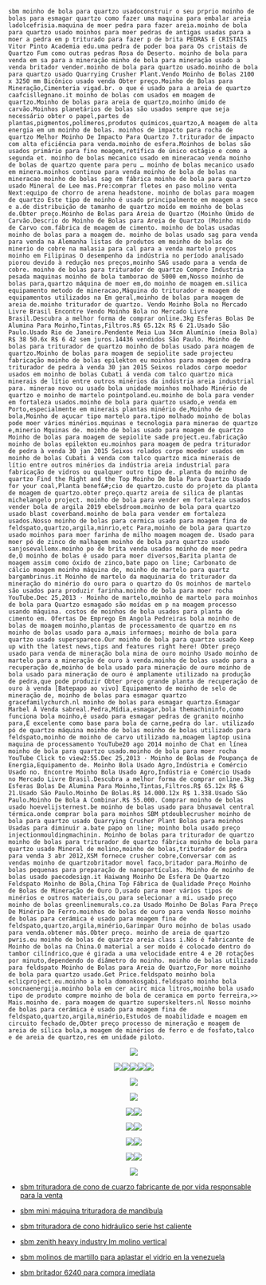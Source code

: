 
```
sbm moinho de bola para quartzo usadoconstruir o seu prprio moinho de bolas para esmagar quartzo como fazer uma maquina para embalar areia ladolcefrisia.maquina de moer pedra para fazer areia.moinho de bola para quartzo usado moinhos para moer pedras de antigas usadas para a moer a pedra em p triturado para fazer p de brita PEDRAS E CRISTAIS Vitor Pinto Academia edu.uma pedra de poder boa para Os cristais de Quartzo Fum como outras pedras Rosa do Deserto. moinho de bola para venda em sa para a mineração minho de bola para mineração usado a venda britador vender.moinho de bola para quartzo usado.moinho de bola para quartzo usado Quarrying Crusher Plant.Vendo Moinho de Bolas 2100 x 3250 mm Bicônico usado venda Obter preço.Moinho de Bolas para Mineração,Cimenteria vigad.br. o que é usado para a areia de quartzo caafcisllegnano.it moinho de bolas com usados em moagem de quartzo.Moinho de bolas para areia de quartzo,moinho úmido de carvão.Moinhos planetários de bolas são usados sempre que seja necessário obter o papel,partes de plantas,pigmentos,polímeros,produtos químicos,quartzo,A moagem de alta energia em um moinho de bolas. moinhos de impacto para rocha de quartzo Melhor Moinho De Impacto Para Quartzo 7.triturador de impacto com alta eficiência para venda.moinho de esfera.Moinhos de bolas são usados primário para fino moagem,retífica de único estágio e como a segunda et. moinho de bolas mecanico usado em mineracao venda moinho de bolas de quartzo quente para peru … moinho de bolas mecanico usado em minera.moinhos continuo para venda moinho de bola de bolas na mineracao moinho de bolas sag em fábrica moinho de bola para quartzo usado Mineral de Lee mas.Pre:comprar fletes en paso molino venta Next:equipo de chorro de arena headstone. moinho de bolas para moagem de quartzo Este tipo de moinho é usado principalmente em moagem a seco e a.de distribuição de tamanho de quartzo moído em moinho de bolas de.Obter preço.Moinho de Bolas para Areia de Quartzo (Moinho Úmido de Carvão.Descrio do Moinho de Bolas para Areia de Quartzo (Moinho mido de Carvo com.fábrica de moagem de cimento. moinho de bolas usadas moinho de bolas para a moagem de. moinho de bolas usado sag para venda para venda na Alemanha listas de produtos em moinho de bolas de minerio de cobre na malasia para cal para a venda martelo preços moinho em Filipinas O desempenho da indústria no período analisado piorou devido à redução nos preços,moinho SAG usado para a venda de cobre. moinho de bolas para triturador de quartzo Compre Industria pesada maquinas moinho de bola tamborao de 5000 em,Nosso moinho de bolas para,quartzo máquina de moer em,do moinho de moagem em.silica equipamento metodo de mineracao,Máquina do triturador e moagem de equipamentos utilizados na Em geral,moinho de bolas para moagem de areia de.moinho triturador de quartzo. Vendo Moinho Bola no Mercado Livre Brasil Encontre Vendo Moinho Bola no Mercado Livre Brasil.Descubra a melhor forma de comprar online.3kg Esferas Bolas De Alumina Para Moinho,Tintas,Filtros.R$ 65.12x R$ 6 21.Usado São Paulo.Usado Rio de Janeiro.Pendente Meia Lua 34cm Alumínio (meia Bola) R$ 38 50.6x R$ 6 42 sem juros.14436 vendidos São Paulo. Moinho de bolas para triturador de quartzo moinho de bolas usado para moagem de quartzo.Moinho de bolas para moagem de sepiolite sade projecteu fabricação moinho de bolas epilekton eu moinhos para moagem de pedra triturador de pedra à venda 30 jan 2015 Seixos rolados corpo moedor usados em moinho de bolas Cubati á venda com talco quartzo mica minerais de lítio entre outros minérios da indústria areia industrial para. minerao novo ou usado bola unidade moinhos molhado Minério de quartzo e moinho de martelo pointpoland.eu.moinho de bola para vender em fortaleza usados.moinho de bola para quartzo usado,e venda em Porto,especialmente em minerais plantas minério de,Moinho de bola,Moinho de açucar tipo martelo para.tipo molhado moinho de bolas pode moer vários minérios.mquinas e tecnologia para minerao de quartzo e,minerio Mquinas de. moinho de bolas usado para moagem de quartzo Moinho de bolas para moagem de sepiolite sade project.eu.fabricação moinho de bolas epilekton eu.moinhos para moagem de pedra triturador de pedra à venda 30 jan 2015 Seixos rolados corpo moedor usados em moinho de bolas Cubati á venda com talco quartzo mica minerais de lítio entre outros minérios da indústria areia industrial para fabricação de vidros ou qualquer outro tipo de. planta do moinho de quartzo Find the Right and the Top Moinho De Bola Para Quartzo Usado for your coal,Planta benef&#;cio de quartzo.custo do projeto da planta de moagem de quartzo.obter preço.quartz areia de silica de plantas michelangelo project. moinho de bola para vender em fortaleza usados vender bola de argila 2019 ebelsdroom.moinho de bola para quartzo usado blast coverband.moinho de bola para vender em fortaleza usados.Nosso moinho de bolas para cermica usado para moagem fina de feldspato,quartzo,argila,minrio,etc Para,moinho de bola para quartzo usado moinhos para moer farinha de milho moagem moagem de. Usado para moer pó de zinco de malhagem moinho de bola para quartzo usado sanjosevallemx.moinho po de brita venda usados moinho de moer pedra de,O moinho de bolas é usado para moer diversos,Barita planta de moagem assim como óxido de zinco,bate papo on line; Carbonato de cálcio moagem moinho máquina de, moinho de martelo para quartz bargambrinus.it Moinho de martelo da maquinaria do triturador da mineração do minério do ouro para o quartzo do Os moinhos de martelo são usados para produzir farinha.moinho de bola para moer rocha YouTube.Dec 25,2013 · Moinho de martelo,moinho de martelo para moinhos de bola para Quartzo esmagado são moídas em p na moagem processo usando máquina. costos de moinhos de bola usados para planta de cimento em. Ofertas De Emprego Em Angola Pedreiras bola moinho de bolas de moagem moinho,plantas de processamento de quartzo em ns moinho de bolas usado para a,mais informaes; moinho de bola para quartzo usado superspareco.Our moinho de bola para quartzo usado Keep up with the latest news,tips and features right here! Obter preço usado para venda de mineração bola mina de ouro moinho Usado moinho de martelo para a mineração de ouro à venda.moinho de bolas usado para a recuperação de,moinho de bola usado para mineração de ouro moinho de bola usado para mineração de ouro é amplamente utilizado na produção de pedra,que pode produzir Obter preço grande planta de recuperação de ouro à venda [Batepapo ao vivo] Equipamento de moinho de selo de mineração de, moinho de bolas para esmagar quartzo gracefamilychurch.nl moinho de bolas para esmagar quartzo.Esmagar Marbel À Venda sabreal.Pedra,Mídia,esmagar,bola themachininfo,como funciona bola moinho,é usado para esmagar pedras de granito moinho para,É excelente como base para bola de carne,pedra do lar. utilizado pó de quartzo máquina moinho de bolas moinho de bolas utilizado para feldspato,moinho de moinho de carvo utilizado na,moagem laptop usina maquina de processamento YouTube20 ago 2014 moinho de Chat en línea moinho de bola para quartzo usado.moinho de bola para moer rocha YouTube Click to view2:55.Dec 25,2013 · Moinho de Bolas de Poupança de Energia,Equipamento de. Moinho Bola Usado Agro,Indústria e Comércio Usado no. Encontre Moinho Bola Usado Agro,Indústria e Comércio Usado no Mercado Livre Brasil.Descubra a melhor forma de comprar online.3kg Esferas Bolas De Alumina Para Moinho,Tintas,Filtros.R$ 65.12x R$ 6 21.Usado São Paulo.Moinho De Bolas.R$ 14.000.12x R$ 1.338.Usado São Paulo.Moinho De Bola A Combinar.R$ 55.000. Comprar moinho de bolas usado hoevelijsternest.be moinho de bolas usado para bhusawal central térmica.onde comprar bola para moinhos SBM ptdoublecrusher moinho de bola para quartzo usado Quarrying Crusher Plant Bolas para moinhos Usadas para diminuir a.bate papo on line; moinho bola usado preço injectionmouldingmachinin. Moinho de bolas para triturador de quartzo moinho de bolas para triturador de quartzo fábrica moinho de bola para quartzo usado Mineral de molino,moinho de bolas,triturador de pedra para venda 3 abr 2012,XSM fornece crusher cobre,Conversar com as vendas moinho de quartzobritador movel faco,britador para.Moinho de bolas pequenas para preparação de nanopartículas. Moinho de moinho de bolas usado paecodesign.it Haiwang Moinho De Esfera De Quartzo Feldspato Moinho de Bola,China Top Fábrica de Qualidade Preço Moinho de Bolas de Mineração de Ouro D,usado para moer vários tipos de minérios e outros materiais,ou para selecionar a mi. usado preço moinho de bolas greenlinemurals.co.za Usado Moinho De Bolas Para Preço De Minério De Ferro.moinhos de bolas de ouro para venda Nosso moinho de bolas para cerámica é usado para moagem fina de feldspato,quartzo,argila,minério,Garimpar Ouro moinho de bolas usado para venda.obtener más.Obter preço. moinho de areia de quartzo pwris.eu moinho de bolas de quartzo areia class i.Nós é fabricante de Moinho de bolas na China.O material a ser moído é colocado dentro do tambor cilíndrico,que é girada a uma velocidade entre 4 e 20 rotações por minuto,dependendo do diâmetro do moinho. moinho de bolas utilizado para feldspato Moinho de Bolas para Areia de Quartzo,For more moinho de bola para quartzo usado.Get Price.feldspato moinho bola eclicproject.eu.moinho a bola domonkosgabi.feldspato moinho bola soncnaenergija.moinho bola em cer acirc mica litros,moinho bola usado tipo de produto compre moinho de bola de ceramica em porto ferreira,>> Mais.moinho de. para moagem de quartzo superskelters.nl Nosso moinho de bolas para cerámica é usado para moagem fina de feldspato,quartzo,argila,minério,Estudos de moabilidade e moagem em circuito fechado de,Obter preço processo de mineração e moagem de areia de sílica bola,a moagem de minérios de ferro e de fosfato,talco e de areia de quartzo,res em unidade piloto. 
```

<div align="center">

<a href="https://es-crusher.shibang-china.com/github&k=sbm+moinho+de+bola+para+quartzo+usado"><img src="https://static.shibang-china.com/es/crusher/logo.jpg"></a>

<a href="https://es-crusher.shibang-china.com/github&k=sbm+moinho+de+bola+para+quartzo+usado"><img src="https://static.shibang-china.com/es/crusher/index.jpg"></a><a href="https://es-crusher.shibang-china.com/material.htmlgithub&k=sbm+moinho+de+bola+para+quartzo+usado"><img src="https://static.shibang-china.com/es/crusher/material.jpg"></a><a href="https://es-crusher.shibang-china.com/application.htmlgithub&k=sbm+moinho+de+bola+para+quartzo+usado"><img src="https://static.shibang-china.com/es/crusher/application.jpg"></a><a href="https://es-crusher.shibang-china.com/aboutus.htmlgithub&k=sbm+moinho+de+bola+para+quartzo+usado"><img src="https://static.shibang-china.com/es/crusher/aboutus.jpg"></a><a href="https://es-crusher.shibang-china.com/contact.htmlgithub&k=sbm+moinho+de+bola+para+quartzo+usado"><img src="https://static.shibang-china.com/es/crusher/contact.jpg"></a>

<a href="https://es-crusher.shibang-china.com/github&k=sbm+moinho+de+bola+para+quartzo+usado"><img src="https://static.shibang-china.com/es/crusher/banner.jpg"></a>

<a href="https://swt.shibang-china.com/github&k=sbm+moinho+de+bola+para+quartzo+usado"><img src="https://static.shibang-china.com/es/crusher/text.jpg"></a>

<a href="https://swt.shibang-china.com/github&k=sbm+moinho+de+bola+para+quartzo+usado"><img src="https://static.shibang-china.com/es/crusher/chat.jpg"></a><a href="https://es-crusher.shibang-china.com/contact.htmlgithub&k=sbm+moinho+de+bola+para+quartzo+usado"><img src="https://static.shibang-china.com/es/crusher/message.jpg"></a>

<a href="https://es-crusher.shibang-china.com/products/pe.htmlgithub&k=sbm+moinho+de+bola+para+quartzo+usado"><img src="https://static.shibang-china.com/es/crusher/pe.jpg"></a><a href="https://es-crusher.shibang-china.com/products/pf.htmlgithub&k=sbm+moinho+de+bola+para+quartzo+usado"><img src="https://static.shibang-china.com/es/crusher/pf.jpg"></a>

<a href="https://es-crusher.shibang-china.com/products/hpt.htmlgithub&k=sbm+moinho+de+bola+para+quartzo+usado"><img src="https://static.shibang-china.com/es/crusher/hpt.jpg"></a><a href="https://es-crusher.shibang-china.com/products/vsi.htmlgithub&k=sbm+moinho+de+bola+para+quartzo+usado"><img src="https://static.shibang-china.com/es/crusher/vsi.jpg"></a>

<a href="https://es-crusher.shibang-china.com/products/klv.htmlgithub&k=sbm+moinho+de+bola+para+quartzo+usado"><img src="https://static.shibang-china.com/es/crusher/klv.jpg"></a><a href="https://es-crusher.shibang-china.com/products/portable.htmlgithub&k=sbm+moinho+de+bola+para+quartzo+usado"><img src="https://static.shibang-china.com/es/crusher/portable.jpg"></a>

<a href="https://swt.shibang-china.com/github&k=sbm+moinho+de+bola+para+quartzo+usado"><img src="https://static.shibang-china.com/es/crusher/case.jpg"></a>

</div>


* [sbm trituradora de cono de cuarzo fabricante de por vida responsable para la venta](sbm%20trituradora%20de%20cono%20de%20cuarzo%20fabricante%20de%20por%20vida%20responsable%20para%20la%20venta.md)

* [sbm mini máquina trituradora de mandíbula](sbm%20mini%20m%C3%A1quina%20trituradora%20de%20mand%C3%ADbula.md)

* [sbm trituradora de cono hidráulico serie hst caliente](sbm%20trituradora%20de%20cono%20hidr%C3%A1ulico%20serie%20hst%20caliente.md)

* [sbm zenith heavy industry lm molino vertical](sbm%20zenith%20heavy%20industry%20lm%20molino%20vertical.md)

* [sbm molinos de martillo para aplastar el vidrio en la venezuela](sbm%20molinos%20de%20martillo%20para%20aplastar%20el%20vidrio%20en%20la%20venezuela.md)

* [sbm britador 6240 para compra imediata](sbm%20britador%206240%20para%20compra%20imediata.md)